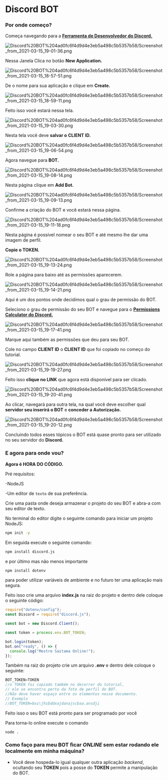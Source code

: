 # Discord BOT

### **Por onde começo?**

Começa navegando para a  [**Ferramenta de Desenvolvedor do Discord.**](https://discord.com/developers/applications)

![Discord%20BOT%204ad0fc6f4d9d4e3eb5a498c5b5357b58/Screenshot_from_2021-03-15_19-01-36.png](Discord%20BOT%204ad0fc6f4d9d4e3eb5a498c5b5357b58/Screenshot_from_2021-03-15_19-01-36.png)

Nessa Janela Clica no botão **New Application.**

![Discord%20BOT%204ad0fc6f4d9d4e3eb5a498c5b5357b58/Screenshot_from_2021-03-15_18-57-51.png](Discord%20BOT%204ad0fc6f4d9d4e3eb5a498c5b5357b58/Screenshot_from_2021-03-15_18-57-51.png)

De o nome para sua aplicação e clique em **Create.**

![Discord%20BOT%204ad0fc6f4d9d4e3eb5a498c5b5357b58/Screenshot_from_2021-03-15_18-59-11.png](Discord%20BOT%204ad0fc6f4d9d4e3eb5a498c5b5357b58/Screenshot_from_2021-03-15_18-59-11.png)

Feito isso você estará nessa tela.

![Discord%20BOT%204ad0fc6f4d9d4e3eb5a498c5b5357b58/Screenshot_from_2021-03-15_19-03-30.png](Discord%20BOT%204ad0fc6f4d9d4e3eb5a498c5b5357b58/Screenshot_from_2021-03-15_19-03-30.png)

Nesta tela você deve **salvar o** **CLIENT ID.**

![Discord%20BOT%204ad0fc6f4d9d4e3eb5a498c5b5357b58/Screenshot_from_2021-03-15_19-06-54.png](Discord%20BOT%204ad0fc6f4d9d4e3eb5a498c5b5357b58/Screenshot_from_2021-03-15_19-06-54.png)

Agora navegue para **BOT.**

![Discord%20BOT%204ad0fc6f4d9d4e3eb5a498c5b5357b58/Screenshot_from_2021-03-15_19-08-14.png](Discord%20BOT%204ad0fc6f4d9d4e3eb5a498c5b5357b58/Screenshot_from_2021-03-15_19-08-14.png)

Nesta página clique em **Add Bot.**

![Discord%20BOT%204ad0fc6f4d9d4e3eb5a498c5b5357b58/Screenshot_from_2021-03-15_19-09-13.png](Discord%20BOT%204ad0fc6f4d9d4e3eb5a498c5b5357b58/Screenshot_from_2021-03-15_19-09-13.png)

Confirme a criação do BOT e você estará nessa página.

![Discord%20BOT%204ad0fc6f4d9d4e3eb5a498c5b5357b58/Screenshot_from_2021-03-15_19-11-18.png](Discord%20BOT%204ad0fc6f4d9d4e3eb5a498c5b5357b58/Screenshot_from_2021-03-15_19-11-18.png)

Nesta página é possível nomear o seu BOT e até mesmo lhe dar uma imagem de perfil.

**Copie o TOKEN.**

![Discord%20BOT%204ad0fc6f4d9d4e3eb5a498c5b5357b58/Screenshot_from_2021-03-15_19-13-24.png](Discord%20BOT%204ad0fc6f4d9d4e3eb5a498c5b5357b58/Screenshot_from_2021-03-15_19-13-24.png)

Role a página para baixo até as permissões aparecerem.

![Discord%20BOT%204ad0fc6f4d9d4e3eb5a498c5b5357b58/Screenshot_from_2021-03-15_19-14-21.png](Discord%20BOT%204ad0fc6f4d9d4e3eb5a498c5b5357b58/Screenshot_from_2021-03-15_19-14-21.png)

Aqui é um dos pontos onde decidimos qual o grau de permissão do BOT.

Seleciono o grau de permissão do seu BOT e navegue para o **[Permissions Calculator do Discord.](https://discordapi.com/permissions.html)**

![Discord%20BOT%204ad0fc6f4d9d4e3eb5a498c5b5357b58/Screenshot_from_2021-03-15_19-17-41.png](Discord%20BOT%204ad0fc6f4d9d4e3eb5a498c5b5357b58/Screenshot_from_2021-03-15_19-17-41.png)

Marque aqui também as permissões que deu para seu BOT.

Cole no campo **CLIENT ID** o **CLIENT ID** que foi copiado no começo do tutorial.

![Discord%20BOT%204ad0fc6f4d9d4e3eb5a498c5b5357b58/Screenshot_from_2021-03-15_19-19-27.png](Discord%20BOT%204ad0fc6f4d9d4e3eb5a498c5b5357b58/Screenshot_from_2021-03-15_19-19-27.png)

Feito isso **clique no LINK** que agora está disponível para ser clicado.

![Discord%20BOT%204ad0fc6f4d9d4e3eb5a498c5b5357b58/Screenshot_from_2021-03-15_19-20-41.png](Discord%20BOT%204ad0fc6f4d9d4e3eb5a498c5b5357b58/Screenshot_from_2021-03-15_19-20-41.png)

Ao clicar, navegará para outra tela, na qual você deve escolher qual **servidor seu inserirá o BOT** e **conceder a Autorização.**

![Discord%20BOT%204ad0fc6f4d9d4e3eb5a498c5b5357b58/Screenshot_from_2021-03-15_19-20-12.png](Discord%20BOT%204ad0fc6f4d9d4e3eb5a498c5b5357b58/Screenshot_from_2021-03-15_19-20-12.png)

Concluindo todos esses tópicos o BOT está quase pronto para ser utilizado no seu servidor do **Discord.**

### E agora para onde vou?

**Agora é HORA DO CÓDIGO.**

Pré requisitos:

-NodeJS

-Um editor de `texto` de sua preferência.

Crie uma pasta onde deseja armazenar o projeto do seu BOT e abra-a com seu editor de texto.

No terminal do editor digite o seguinte comando para iniciar um projeto NodeJS:

```bash
npm init -y
```

Em seguida execute o seguinte comando:

```bash
npm install discord.js
```

e por último mas não menos importante

```bash
npm install dotenv
```

para poder utilizar variáveis de ambiente e no futuro ter uma aplicação mais segura.

Feito isso crie uma arquivo **index.js** na raiz do projeto e dentro dele coloque o seguinte código:

```jsx
require("dotenv/config");
const Discord = require("discord.js");

const bot = new Discord.Client();

const token = process.env.BOT_TOKEN;

bot.login(token);
bot.on("ready", () => {
  console.log("Mestre Saitama Online!");
});
```

Também na raiz do projeto crie um arquivo **.env** e dentro dele coloque o seguinte:

```jsx
BOT_TOKEN=TOKEN
//o TOKEN foi copiado também no decorrer do tutorial,
// ele se encontra perto da foto de perfil do BOT.
//Não deve haver espaço entre os elementos nesse documento.
// Exemplo
//BOT_TOKEN=bxz\jhsbddxajdanajscbaa.ansdji
```

Feito isso o seu BOT está pronto para ser programado por você

Para torna-lo online execute o comando

```bash
node .
```

### Como faço para meu BOT ficar ***ONLINE*** sem estar rodando ele localmente em minha máquina?

- Você deve hospeda-lo igual qualquer outra aplicação *backend*, ocultando seu **TOKEN** pois a posse do **TOKEN** permite a manipulação do BOT.